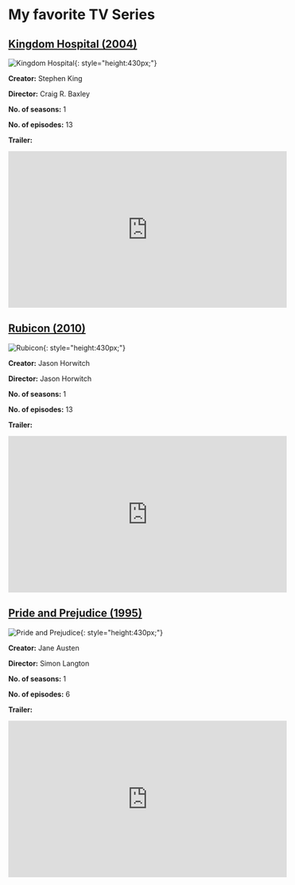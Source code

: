 # My favorite TV Series

## [Kingdom Hospital (2004)](https://en.wikipedia.org/wiki/Kingdom_Hospital)

![Kingdom Hospital](img/kingdom-hospital.jpg){: style="height:430px;"}

**Creator:** Stephen King

**Director:** Craig R. Baxley

**No. of seasons:** 1

**No. of episodes:** 13

**Trailer:**

<iframe width="560" height="315" src="https://www.youtube.com/embed/jnJuhu1dev4?si=LYy_BOmqaAVbmnms" title="YouTube video player" frameborder="0" allow="accelerometer; autoplay; clipboard-write; encrypted-media; gyroscope; picture-in-picture; web-share" referrerpolicy="strict-origin-when-cross-origin" allowfullscreen></iframe>

## [Rubicon (2010)](https://en.wikipedia.org/wiki/Rubicon_(TV_series))

![Rubicon](img/rubicon.jpg){: style="height:430px;"}

**Creator:** Jason Horwitch

**Director:** Jason Horwitch

**No. of seasons:** 1

**No. of episodes:** 13

**Trailer:**

<iframe width="560" height="315" src="https://www.youtube.com/embed/M92_Z2pSuFA?si=ZHL9Ig1ZIl9s33We" title="YouTube video player" frameborder="0" allow="accelerometer; autoplay; clipboard-write; encrypted-media; gyroscope; picture-in-picture; web-share" referrerpolicy="strict-origin-when-cross-origin" allowfullscreen></iframe>

## [Pride and Prejudice (1995)](https://en.wikipedia.org/wiki/Pride_and_Prejudice_(1995_TV_series))

![Pride and Prejudice](img/pride-and-prejudice.jpg){: style="height:430px;"}

**Creator:** Jane Austen

**Director:** Simon Langton

**No. of seasons:** 1

**No. of episodes:** 6

**Trailer:**

<iframe width="560" height="315" src="https://www.youtube.com/embed/P5MmcT_vcBU?si=rgW46ErUwuDafNqX" title="YouTube video player" frameborder="0" allow="accelerometer; autoplay; clipboard-write; encrypted-media; gyroscope; picture-in-picture; web-share" referrerpolicy="strict-origin-when-cross-origin" allowfullscreen></iframe>